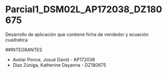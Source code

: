 # Parcial1_DSM02L_AP172038_DZ180675
Desarrollo de aplicación que contiene ficha de vendedor y ecuación cuadratica

##INTEGRANTES
* Avelar Ponce, Josué David	- AP172038
* Díaz Zúniga, Katherine Dayanna - DZ180675
